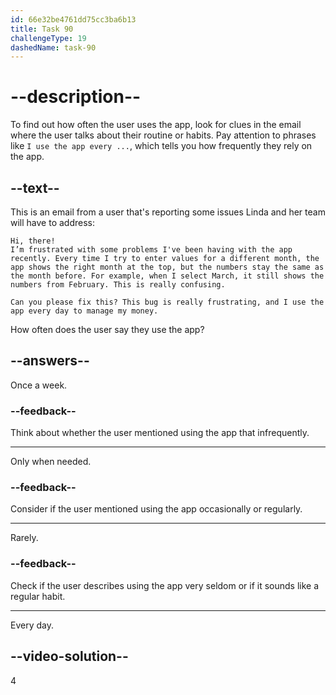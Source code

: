 ```yaml
---
id: 66e32be4761dd75cc3ba6b13
title: Task 90
challengeType: 19
dashedName: task-90
---
```

# --description--

To find out how often the user uses the app, look for clues in the email where the user talks about their routine or habits. Pay attention to phrases like `I use the app every ...`, which tells you how frequently they rely on the app.

## --text--

This is an email from a user that's reporting some issues Linda and her team will have to address:

`Hi, there!`  
`I’m frustrated with some problems I've been having with the app recently. Every time I try to enter values for a different month, the app shows the right month at the top, but the numbers stay the same as the month before. For example, when I select March, it still shows the numbers from February. This is really confusing.`  

`Can you please fix this? This bug is really frustrating, and I use the app every day to manage my money.`

How often does the user say they use the app?

## --answers--

Once a week.

### --feedback--

Think about whether the user mentioned using the app that infrequently.

---

Only when needed.

### --feedback--

Consider if the user mentioned using the app occasionally or regularly.

---

Rarely.

### --feedback--

Check if the user describes using the app very seldom or if it sounds like a regular habit.

---

Every day.

## --video-solution--

4
